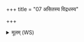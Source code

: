 +++
title = "07 असितस्य विद्रधस्य"

+++
<details><summary>मूलम् (WS)</summary>

असितस्य विद्रधस्य हरितो यश्च विद्रधः ।  
निमङ्क्षी विद्रधानां यो मृजन्ती ताङ् अजीजनत् ॥८ ॥
</details>